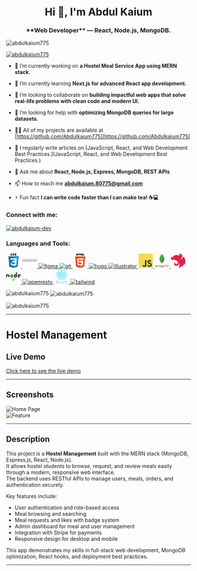 <h1 align="center">Hi 👋, I'm Abdul Kaium</h1>
<h3 align="center">**Web Developer** — React, Node.js, MongoDB.</h3>

<p align="left"> <img src="https://komarev.com/ghpvc/?username=abdulkaium775&label=Profile%20views&color=0e75b6&style=flat" alt="abdulkaium775" /> </p>

<p align="left"> <a href="https://github.com/ryo-ma/github-profile-trophy"><img src="https://github-profile-trophy.vercel.app/?username=abdulkaium775" alt="abdulkaium775" /></a> </p>

- 🔭 I’m currently working on **a Hostel Meal Service App using MERN stack.**

- 🌱 I’m currently learning **Next.js for advanced React app development.**

- 👯 I’m looking to collaborate on **building impactful web apps that solve real-life problems with clean code and modern UI.**

- 🤝 I’m looking for help with **optimizing MongoDB queries for large datasets.**

- 👨‍💻 All of my projects are available at [https://github.com/Abdulkaium775](https://github.com/Abdulkaium775)

- 📝 I regularly write articles on [JavaScript, React, and Web Development Best Practices.](JavaScript, React, and Web Development Best Practices.)

- 💬 Ask me about **React, Node.js, Express, MongoDB, REST APIs**

- 📫 How to reach me **abdulkaium.80775@gmail.com**

- ⚡ Fun fact **I can write code faster than I can make tea! ☕️💻**

<h3 align="left">Connect with me:</h3>
<p align="left">
<a href="https://linkedin.com/in/abdulkaium-dev" target="blank"><img align="center" src="https://raw.githubusercontent.com/rahuldkjain/github-profile-readme-generator/master/src/images/icons/Social/linked-in-alt.svg" alt="abdulkaium-dev" height="30" width="40" /></a>
</p>

<h3 align="left">Languages and Tools:</h3>
<p align="left">
<a href="https://www.w3schools.com/css/" target="_blank" rel="noreferrer">
  <img src="https://raw.githubusercontent.com/devicons/devicon/master/icons/css3/css3-original-wordmark.svg" alt="css3" width="40" height="40"/>
</a>
<a href="https://expressjs.com" target="_blank" rel="noreferrer">
  <img src="https://raw.githubusercontent.com/devicons/devicon/master/icons/express/express-original-wordmark.svg" alt="express" width="40" height="40"/>
</a>
<a href="https://www.figma.com/" target="_blank" rel="noreferrer">
  <img src="https://www.vectorlogo.zone/logos/figma/figma-icon.svg" alt="figma" width="40" height="40"/>
</a>
<a href="https://git-scm.com/" target="_blank" rel="noreferrer">
  <img src="https://www.vectorlogo.zone/logos/git-scm/git-scm-icon.svg" alt="git" width="40" height="40"/>
</a>
<a href="https://www.w3.org/html/" target="_blank" rel="noreferrer">
  <img src="https://raw.githubusercontent.com/devicons/devicon/master/icons/html5/html5-original-wordmark.svg" alt="html5" width="40" height="40"/>
</a>
<a href="https://gohugo.io/" target="_blank" rel="noreferrer">
  <img src="https://api.iconify.design/logos-hugo.svg" alt="hugo" width="40" height="40"/>
</a>
<a href="https://www.adobe.com/in/products/illustrator.html" target="_blank" rel="noreferrer">
  <img src="https://www.vectorlogo.zone/logos/adobe_illustrator/adobe_illustrator-icon.svg" alt="illustrator" width="40" height="40"/>
</a>
<a href="https://developer.mozilla.org/en-US/docs/Web/JavaScript" target="_blank" rel="noreferrer">
  <img src="https://raw.githubusercontent.com/devicons/devicon/master/icons/javascript/javascript-original.svg" alt="javascript" width="40" height="40"/>
</a>
<a href="https://www.mongodb.com/" target="_blank" rel="noreferrer">
  <img src="https://raw.githubusercontent.com/devicons/devicon/master/icons/mongodb/mongodb-original-wordmark.svg" alt="mongodb" width="40" height="40"/>
</a>
<a href="https://nestjs.com/" target="_blank" rel="noreferrer">
  <img src="https://raw.githubusercontent.com/devicons/devicon/master/icons/nestjs/nestjs-plain.svg" alt="nestjs" width="40" height="40"/>
</a>
<a href="https://nodejs.org" target="_blank" rel="noreferrer">
  <img src="https://raw.githubusercontent.com/devicons/devicon/master/icons/nodejs/nodejs-original-wordmark.svg" alt="nodejs" width="40" height="40"/>
</a>
<a href="https://openresty.org/" target="_blank" rel="noreferrer">
  <img src="https://openresty.org/images/logo.png" alt="openresty" width="40" height="40"/>
</a>
<a href="https://reactjs.org/" target="_blank" rel="noreferrer">
  <img src="https://raw.githubusercontent.com/devicons/devicon/master/icons/react/react-original-wordmark.svg" alt="react" width="40" height="40"/>
</a>
<a href="https://tailwindcss.com/" target="_blank" rel="noreferrer">
  <img src="https://www.vectorlogo.zone/logos/tailwindcss/tailwindcss-icon.svg" alt="tailwind" width="40" height="40"/>
</a>
</p>

<p><img align="left" src="https://github-readme-stats.vercel.app/api/top-langs?username=abdulkaium775&show_icons=true&locale=en&layout=compact" alt="abdulkaium775" /></p>

<p>&nbsp;<img align="center" src="https://github-readme-stats.vercel.app/api?username=abdulkaium775&show_icons=true&locale=en" alt="abdulkaium775" /></p>

<p><img align="center" src="https://github-readme-streak-stats.herokuapp.com/?user=abdulkaium775&" alt="abdulkaium775" /></p>

---

# Hostel Management

## Live Demo

[Click here to see the live demo]([https://your-frontend-url.vercel.app](https://fascinating-seahorse-1ef1af.netlify.app/))

---

## Screenshots

![Home Page](<img width="1340" height="604" alt="Screenshot 2025-08-08 181856" src="https://github.com/user-attachments/assets/cb607b9e-8273-41fc-b92b-f16a1cbc3d03" />
)  
![Feature](<img width="1339" height="634" alt="Screenshot 2025-08-08 181955" src="https://github.com/user-attachments/assets/b8284ad0-58cb-4de4-ad0b-905bb74cb3c2" />
)

---

## Description

This project is a **Hostel Management** built with the MERN stack (MongoDB, Express.js, React, Node.js).  
It allows hostel students to browse, request, and review meals easily through a modern, responsive web interface.  
The backend uses RESTful APIs to manage users, meals, orders, and authentication securely.  

Key features include:  
- User authentication and role-based access  
- Meal browsing and searching  
- Meal requests and likes with badge system  
- Admin dashboard for meal and user management  
- Integration with Stripe for payments  
- Responsive design for desktop and mobile  

This app demonstrates my skills in full-stack web development, MongoDB optimization, React hooks, and deployment best practices.

---

